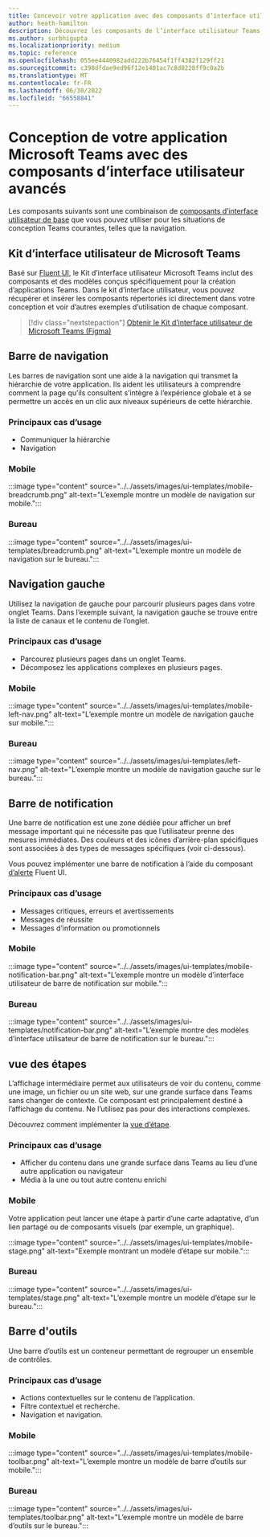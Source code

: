 ```yaml
---
title: Concevoir votre application avec des composants d’interface utilisateur avancés
author: heath-hamilton
description: Découvrez les composants de l’interface utilisateur Teams, tels que la barre de navigation, la barre de notification, l’affichage intermédiaire, ainsi que les cas d’utilisation pertinents.
ms.author: surbhigupta
ms.localizationpriority: medium
ms.topic: reference
ms.openlocfilehash: 055ee4440982add222b76454f1ff4382f129ff21
ms.sourcegitcommit: c398dfdae9ed96f12e1401ac7c8d0228ff9c0a2b
ms.translationtype: MT
ms.contentlocale: fr-FR
ms.lasthandoff: 06/30/2022
ms.locfileid: "66558841"
---
```

# <a name="designing-your-microsoft-teams-app-with-advanced-ui-components"></a>Conception de votre application Microsoft Teams avec des composants d’interface utilisateur avancés

Les composants suivants sont une combinaison de [composants d’interface utilisateur de base](~/concepts/design/design-teams-app-basic-ui-components.md) que vous pouvez utiliser pour les situations de conception Teams courantes, telles que la navigation.

## <a name="microsoft-teams-ui-kit"></a>Kit d’interface utilisateur de Microsoft Teams

Basé sur <a href="https://fluentsite.z22.web.core.windows.net/" target="_blank">Fluent UI</a>, le Kit d’interface utilisateur Microsoft Teams inclut des composants et des modèles conçus spécifiquement pour la création d’applications Teams. Dans le kit d’interface utilisateur, vous pouvez récupérer et insérer les composants répertoriés ici directement dans votre conception et voir d’autres exemples d’utilisation de chaque composant.

> [!div class="nextstepaction"]
> [Obtenir le Kit d’interface utilisateur de Microsoft Teams (Figma)](https://www.figma.com/community/file/916836509871353159)

## <a name="breadcrumb"></a>Barre de navigation

Les barres de navigation sont une aide à la navigation qui transmet la hiérarchie de votre application. Ils aident les utilisateurs à comprendre comment la page qu’ils consultent s’intègre à l’expérience globale et à se permettre un accès en un clic aux niveaux supérieurs de cette hiérarchie.

### <a name="top-use-cases"></a>Principaux cas d’usage

* Communiquer la hiérarchie
* Navigation

### <a name="mobile"></a>Mobile

:::image type="content" source="../../assets/images/ui-templates/mobile-breadcrumb.png" alt-text="L’exemple montre un modèle de navigation sur mobile.":::

### <a name="desktop"></a>Bureau

:::image type="content" source="../../assets/images/ui-templates/breadcrumb.png" alt-text="L’exemple montre un modèle de navigation sur le bureau.":::

## <a name="left-nav"></a>Navigation gauche

Utilisez la navigation de gauche pour parcourir plusieurs pages dans votre onglet Teams. Dans l’exemple suivant, la navigation gauche se trouve entre la liste de canaux et le contenu de l’onglet.

### <a name="top-use-cases"></a>Principaux cas d’usage

* Parcourez plusieurs pages dans un onglet Teams.
* Décomposez les applications complexes en plusieurs pages.

### <a name="mobile"></a>Mobile

:::image type="content" source="../../assets/images/ui-templates/mobile-left-nav.png" alt-text="L’exemple montre un modèle de navigation gauche sur mobile.":::

### <a name="desktop"></a>Bureau

:::image type="content" source="../../assets/images/ui-templates/left-nav.png" alt-text="L’exemple montre un modèle de navigation gauche sur le bureau.":::

## <a name="notification-bar"></a>Barre de notification

Une barre de notification est une zone dédiée pour afficher un bref message important qui ne nécessite pas que l’utilisateur prenne des mesures immédiates. Des couleurs et des icônes d’arrière-plan spécifiques sont associées à des types de messages spécifiques (voir ci-dessous).

Vous pouvez implémenter une barre de notification à l’aide du composant [d’alerte](https://fluentsite.z22.web.core.windows.net/0.59.0/components/alert/definition) Fluent UI.

### <a name="top-use-cases"></a>Principaux cas d’usage

* Messages critiques, erreurs et avertissements
* Messages de réussite
* Messages d’information ou promotionnels

### <a name="mobile"></a>Mobile

:::image type="content" source="../../assets/images/ui-templates/mobile-notification-bar.png" alt-text="L’exemple montre un modèle d’interface utilisateur de barre de notification sur mobile.":::

### <a name="desktop"></a>Bureau

:::image type="content" source="../../assets/images/ui-templates/notification-bar.png" alt-text="L’exemple montre des modèles d’interface utilisateur de barre de notification sur le bureau.":::

## <a name="stage-view"></a>vue des étapes

L’affichage intermédiaire permet aux utilisateurs de voir du contenu, comme une image, un fichier ou un site web, sur une grande surface dans Teams sans changer de contexte. Ce composant est principalement destiné à l’affichage du contenu. Ne l’utilisez pas pour des interactions complexes.

Découvrez comment implémenter la [vue d’étape](~/tabs/tabs-link-unfurling.md).

### <a name="top-use-cases"></a>Principaux cas d’usage

* Afficher du contenu dans une grande surface dans Teams au lieu d’une autre application ou navigateur
* Média à la une ou tout autre contenu enrichi

### <a name="mobile"></a>Mobile

Votre application peut lancer une étape à partir d’une carte adaptative, d’un lien partagé ou de composants visuels (par exemple, un graphique).

:::image type="content" source="../../assets/images/ui-templates/mobile-stage.png" alt-text="Exemple montrant un modèle d’étape sur mobile.":::

### <a name="desktop"></a>Bureau

:::image type="content" source="../../assets/images/ui-templates/stage.png" alt-text="L’exemple montre un modèle d’étape sur le bureau.":::

## <a name="toolbar"></a>Barre d'outils

Une barre d’outils est un conteneur permettant de regrouper un ensemble de contrôles.

### <a name="top-use-cases"></a>Principaux cas d’usage

* Actions contextuelles sur le contenu de l’application.
* Filtre contextuel et recherche.
* Navigation et navigation.

### <a name="mobile"></a>Mobile

:::image type="content" source="../../assets/images/ui-templates/mobile-toolbar.png" alt-text="L’exemple montre un modèle de barre d’outils sur mobile.":::

### <a name="desktop"></a>Bureau

:::image type="content" source="../../assets/images/ui-templates/toolbar.png" alt-text="L’exemple montre un modèle de barre d’outils sur le bureau.":::
